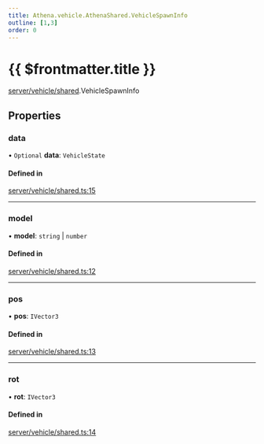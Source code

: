 ```yaml
---
title: Athena.vehicle.AthenaShared.VehicleSpawnInfo
outline: [1,3]
order: 0
---
```


# {{ $frontmatter.title }}


[server/vehicle/shared](../modules/server_vehicle_shared.md).VehicleSpawnInfo

## Properties

### data

• `Optional` **data**: `VehicleState`

#### Defined in

[server/vehicle/shared.ts:15](https://github.com/Stuyk/altv-athena/blob/b149a44/src/core/server/vehicle/shared.ts#L15)

___

### model

• **model**: `string` \| `number`

#### Defined in

[server/vehicle/shared.ts:12](https://github.com/Stuyk/altv-athena/blob/b149a44/src/core/server/vehicle/shared.ts#L12)

___

### pos

• **pos**: `IVector3`

#### Defined in

[server/vehicle/shared.ts:13](https://github.com/Stuyk/altv-athena/blob/b149a44/src/core/server/vehicle/shared.ts#L13)

___

### rot

• **rot**: `IVector3`

#### Defined in

[server/vehicle/shared.ts:14](https://github.com/Stuyk/altv-athena/blob/b149a44/src/core/server/vehicle/shared.ts#L14)

